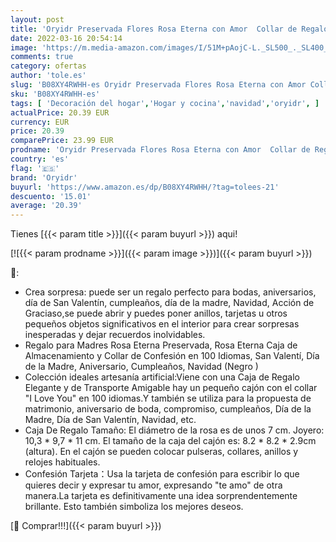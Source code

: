 ```yaml
---
layout: post
title: 'Oryidr Preservada Flores Rosa Eterna con Amor  Collar de Regalo  Joyero de Regalo para el Día de San Valentín Aniversario de Bodas Día de la Madre Navidad Cumpleaños Regalos Románticos'
date: 2022-03-16 20:54:14
image: 'https://m.media-amazon.com/images/I/51M+pAojC-L._SL500_._SL400_.jpg'
comments: true
category: ofertas
author: 'tole.es'
slug: 'B08XY4RWHH-es Oryidr Preservada Flores Rosa Eterna con Amor Collar de...'
sku: 'B08XY4RWHH-es'
tags: [ 'Decoración del hogar','Hogar y cocina','navidad','oryidr', ]
actualPrice: 20.39 EUR
currency: EUR
price: 20.39
comparePrice: 23.99 EUR
prodname: 'Oryidr Preservada Flores Rosa Eterna con Amor  Collar de Regalo  Joyero de Regalo para el Día de San Valentín Aniversario de Bodas Día de la Madre Navidad Cumpleaños Regalos Románticos'
country: 'es'
flag: '🇪🇸'
brand: 'Oryidr'
buyurl: 'https://www.amazon.es/dp/B08XY4RWHH/?tag=tolees-21'
descuento: '15.01'
average: '20.39'
---
```


Tienes [{{< param title >}}]({{< param buyurl >}}) aqui!

[![{{< param prodname >}}]({{< param image >}})]({{< param buyurl >}})

🔎:

- Crea sorpresa: puede ser un regalo perfecto para bodas, aniversarios, día de San Valentín, cumpleaños, día de la madre, Navidad, Acción de Graciaso,se puede abrir y puedes poner anillos, tarjetas u otros pequeños objetos significativos en el interior para crear sorpresas inesperadas y dejar recuerdos inolvidables.
- Regalo para Madres Rosa Eterna Preservada, Rosa Eterna Caja de Almacenamiento y Collar de Confesión en 100 Idiomas, San Valentí, Día de la Madre, Aniversario, Cumpleaños, Navidad (Negro )
- Colección ideales artesanía artificial:Viene con una Caja de Regalo Elegante y de Transporte Amigable hay un pequeño cajón con el collar "I Love You" en 100 idiomas.Y también se utiliza para la propuesta de matrimonio, aniversario de boda, compromiso, cumpleaños, Día de la Madre, Día de San Valentín, Navidad, etc.
- Caja De Regalo Tamaño: El diámetro de la rosa es de unos 7 cm. Joyero: 10,3 * 9,7 * 11 cm. El tamaño de la caja del cajón es: 8.2 * 8.2 * 2.9cm (altura). En el cajón se pueden colocar pulseras, collares, anillos y relojes habituales.
- Confesión Tarjeta：Usa la tarjeta de confesión para escribir lo que quieres decir y expresar tu amor, expresando "te amo" de otra manera.La tarjeta es definitivamente una idea sorprendentemente brillante. Esto también simboliza los mejores deseos.

[🛒 Comprar!!!]({{< param buyurl >}})
